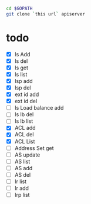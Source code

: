 ```bash
cd $GOPATH
git clone `this url` apiserver
```
todo
====
- [x] ls Add
- [x] ls del
- [x] ls get
- [x] ls list
- [x] lsp add
- [x] lsp del
- [x] ext id add
- [x] ext id del
- [ ] ls Load balance add
- [ ] ls lb del
- [ ] ls lb list
- [x] ACL add
- [x] ACL del
- [x] ACL List
- [ ] Address Set get
- [ ] AS update
- [ ] AS list
- [ ] AS add
- [ ] AS del
- [ ] lr list
- [ ] lr add
- [ ] lrp list 